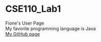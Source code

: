 # CSE110_Lab1
Fione's User Page <br />
My favorite programming language is Java <br />
[My GitHub page](https://fhuynh1.github.io/CSE110_Lab1/)
